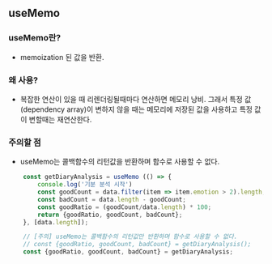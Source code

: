 ## useMemo
### useMemo란?
- memoization 된 값을 반환.
### 왜 사용?
- 복잡한 연산이 있을 때 리렌더링될때마다 연산하면 메모리 낭비.
그래서 특정 값(dependency array)이 변하지 않을 때는 메모리에 저장된 값을 사용하고
특정 값이 변할때는 재연산한다.
### 주의할 점
- useMemo는 콜백함수의 리턴값을 반환하며 함수로 사용할 수 없다.

```jsx
    const getDiaryAnalysis = useMemo (() => {
        console.log('기분 분석 시작')
        const goodCount = data.filter(item => item.emotion > 2).length;
        const badCount = data.length - goodCount;
        const goodRatio = (goodCount/data.length) * 100;
        return {goodRatio, goodCount, badCount};
    }, [data.length]);

    // [주의] useMemo는 콜백함수의 리턴값만 반환하며 함수로 사용할 수 없다.
    // const {goodRatio, goodCount, badCount} = getDiaryAnalysis();
    const {goodRatio, goodCount, badCount} = getDiaryAnalysis;
```